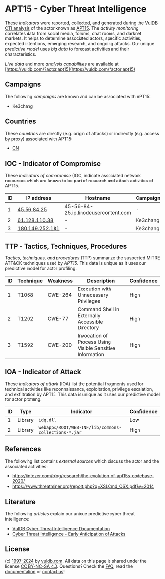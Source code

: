 # APT15 - Cyber Threat Intelligence

These _indicators_ were reported, collected, and generated during the [VulDB CTI analysis](https://vuldb.com/?kb.cti) of the actor known as [APT15](https://vuldb.com/?actor.apt15). The _activity monitoring_ correlates data from social media, forums, chat rooms, and darknet markets. It helps to determine associated actors, specific activities, expected intentions, emerging research, and ongoing attacks. Our unique _predictive model_ uses _big data_ to forecast activities and their characteristics.

_Live data_ and more _analysis capabilities_ are available at [https://vuldb.com/?actor.apt15](https://vuldb.com/?actor.apt15)

## Campaigns

The following _campaigns_ are known and can be associated with APT15:

* Ke3chang

## Countries

These _countries_ are directly (e.g. origin of attacks) or indirectly (e.g. access by proxy) associated with APT15:

* [CN](https://vuldb.com/?country.cn)

## IOC - Indicator of Compromise

These _indicators of compromise_ (IOC) indicate associated network resources which are known to be part of research and attack activities of APT15.

ID | IP address | Hostname | Campaign | Confidence
-- | ---------- | -------- | -------- | ----------
1 | [45.56.84.25](https://vuldb.com/?ip.45.56.84.25) | 45-56-84-25.ip.linodeusercontent.com | - | High
2 | [61.128.110.38](https://vuldb.com/?ip.61.128.110.38) | - | Ke3chang | High
3 | [180.149.252.181](https://vuldb.com/?ip.180.149.252.181) | - | Ke3chang | High

## TTP - Tactics, Techniques, Procedures

_Tactics, techniques, and procedures_ (TTP) summarize the suspected MITRE ATT&CK techniques used by _APT15_. This data is unique as it uses our predictive model for actor profiling.

ID | Technique | Weakness | Description | Confidence
-- | --------- | -------- | ----------- | ----------
1 | T1068 | CWE-264 | Execution with Unnecessary Privileges | High
2 | T1202 | CWE-77 | Command Shell in Externally Accessible Directory | High
3 | T1592 | CWE-200 | Invocation of Process Using Visible Sensitive Information | High

## IOA - Indicator of Attack

These _indicators of attack_ (IOA) list the potential fragments used for technical activities like reconnaissance, exploitation, privilege escalation, and exfiltration by APT15. This data is unique as it uses our predictive model for actor profiling.

ID | Type | Indicator | Confidence
-- | ---- | --------- | ----------
1 | Library | `idq.dll` | Low
2 | Library | `webapps/ROOT/WEB-INF/lib/commons-collections-*.jar` | High

## References

The following list contains _external sources_ which discuss the actor and the associated activities:

* https://intezer.com/blog/research/the-evolution-of-apt15s-codebase-2020/
* https://www.threatminer.org/report.php?q=XSLCmd_OSX.pdf&y=2014

## Literature

The following _articles_ explain our unique predictive cyber threat intelligence:

* [VulDB Cyber Threat Intelligence Documentation](https://vuldb.com/?kb.cti)
* [Cyber Threat Intelligence - Early Anticipation of Attacks](https://www.scip.ch/en/?labs.20201022)

## License

(c) [1997-2024](https://vuldb.com/?kb.changelog) by [vuldb.com](https://vuldb.com/?kb.about). All data on this page is shared under the license [CC BY-NC-SA 4.0](https://creativecommons.org/licenses/by-nc-sa/4.0/). Questions? Check the [FAQ](https://vuldb.com/?kb.faq), read the [documentation](https://vuldb.com/?kb) or [contact us](https://vuldb.com/?contact)!
